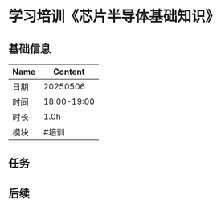# 学习培训《芯片半导体基础知识》

## 基础信息

| Name | Content     |
| ---- | ----------- |
| 日期 | 20250506    |
| 时间 | 18:00-19:00 |
| 时长 | 1.0h        |
| 模块 | #培训       |

## 任务

## 后续
